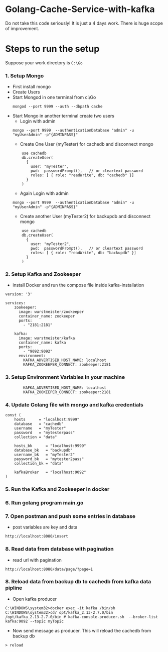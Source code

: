 # Golang-Cache-Service-with-kafka
Do not take this code seriously! It is just a 4 days work. There is huge scope of improvement.  


# Steps to run the setup
  Suppose your work directory is 
    ```
    C:\Go
    ```
### 1. Setup Mongo
  * First install mongo
  * Create Users
  * Start Mongod in one terminal from c:\Go 
    ```
    mongod --port 9999 --auth --dbpath cache
    ```
  * Start Mongo in another terminal create two users
    * Login with admin 
    ```
    mongo --port 9999  --authenticationDatabase "admin" -u "myUserAdmin" -p"{ADMINPASS}"
    ```
    * Create One User (myTester) for cachedb and disconnect mongo
    ```
        use cachedb
        db.createUser(
          {
            user: "myTester",
            pwd:  passwordPrompt(),   // or cleartext password
            roles: [ { role: "readWrite", db: "cachedb" }]
          }
        )
    ```
    * Again Login with admin 
    ```
    mongo --port 9999  --authenticationDatabase "admin" -u "myUserAdmin" -p"{ADMINPASS}"
    ```
    * Create another User (myTester2) for backupdb and disconnect mongo
    ```
        use cachedb
        db.createUser(
          {
            user: "myTester2",
            pwd:  passwordPrompt(),   // or cleartext password
            roles: [ { role: "readWrite", db: "backupdb" }]
          }
        )
    ```
    
    
 ### 2. Setup Kafka and Zookeeper
 * install Docker and run the compose file inside kafka-installation
```
version: '3'

services:
    zookeeper:
      image: wurstmeister/zookeeper
      container_name: zookeeper
      ports:
        - "2181:2181"

    kafka:
      image: wurstmeister/kafka
      container_name: kafka
      ports:
        - "9092:9092"
      environment:
        KAFKA_ADVERTISED_HOST_NAME: localhost
        KAFKA_ZOOKEEPER_CONNECT: zookeeper:2181 
```

### 3. Setup Environment Variables in your machine
```
        KAFKA_ADVERTISED_HOST_NAME: localhost
        KAFKA_ZOOKEEPER_CONNECT: zookeeper:2181 
```


### 4. Update Golang file with mongo and kafka credentials 

```
const (
	hosts      = "localhost:9999"
	database   = "cachedb"
	username   = "myTester"
	password   = "mytesterpass"
	collection = "data"

	hosts_bk      = "localhost:9999"
	database_bk   = "backupdb"
	username_bk   = "myTester2"
	password_bk   = "mytester2pass"
	collection_bk = "data"
	
	kafkaBroker	  = "localhost:9092"
)
```

### 5. Run the Kafka and Zookeeper in docker 
### 6. Run golang program main.go

### 7. Open postman and push some entries in database 
  * post variables are key and data
```
http://localhost:8080/insert
```
### 8. Read data from database with pagination
  * read url with pagination
```
http://localhost:8080/data/page/?page=1
```

### 8. Reload data from backup db to cachedb from kafka data pipline 
  * Open kafka producer 
```
C:\WINDOWS\system32>docker exec -it kafka /bin/sh
C:\WINDOWS\system32>cd/ opt/kafka_2.13-2.7.0/bin
/opt/kafka_2.13-2.7.0/bin # kafka-console-producer.sh  --broker-list kafka:9092 --topic myTopic
```
  * Now send message as producer. This will reload the cachedb from backup db
```
> reload
```

